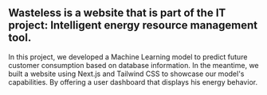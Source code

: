 ## Wasteless is a website that is part of the IT project: Intelligent energy resource management tool. 

  In this project, we developed a Machine Learning model to predict future customer consumption based on database information. In the meantime, we built a website using Next.js and Tailwind CSS to showcase our model's capabilities. By offering a user dashboard that displays his energy behavior.
  
